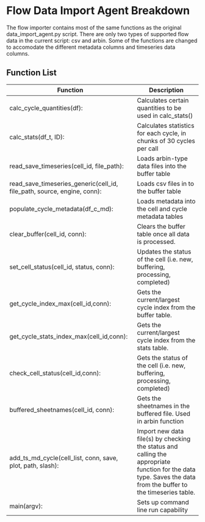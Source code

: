 # Flow Data Import Agent Breakdown
The flow importer contains most of the same functions as the original data_import_agent.py script. There are only two types of supported flow data in the current script: csv and arbin. Some of the functions are changed to accomodate the different metadata columns and timeseries data columns. 

## Function List
| Function | Description |
| -------- | ----------- |
|calc_cycle_quantities(df):| Calculates certain quantities to be used in calc_stats()
|calc_stats(df_t, ID):| Calculates statistics for each cycle, in chunks of 30 cycles per call
|read_save_timeseries(cell_id, file_path):| Loads arbin-type data files into the buffer table
|read_save_timeseries_generic(cell_id, file_path, source, engine, conn):| Loads csv files in to the buffer table
|populate_cycle_metadata(df_c_md):| Loads metadata into the cell and cycle metadata tables
|clear_buffer(cell_id, conn):| Clears the buffer table once all data is processed.
|set_cell_status(cell_id, status, conn):| Updates the status of the cell (i.e. new, buffering, processing, completed)
|get_cycle_index_max(cell_id,conn):| Gets the current/largest cycle index from the buffer table.
|get_cycle_stats_index_max(cell_id,conn):| Gets the current/largest cycle index from the stats table.
|check_cell_status(cell_id,conn):| Gets the status of the cell (i.e. new, buffering, processing, completed) |
|buffered_sheetnames(cell_id, conn): | Gets the sheetnames in the buffered file. Used in arbin function |
|add_ts_md_cycle(cell_list, conn, save, plot, path, slash):| Import new data file(s) by checking the status and calling the appropriate function for the data type. Saves the data from the buffer to the timeseries table.
|main(argv):| Sets up command line run capability


```python

```
